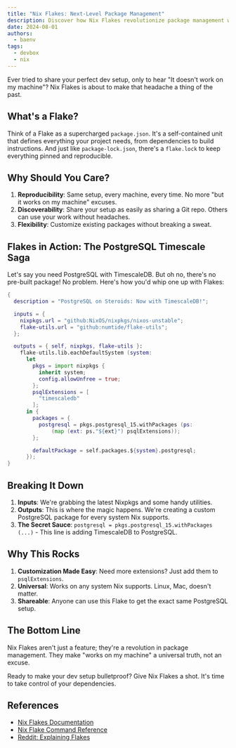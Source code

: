 ```yaml
---
title: "Nix Flakes: Next-Level Package Management"
description: Discover how Nix Flakes revolutionize package management with reproducibility and discoverability
date: 2024-08-01
authors:
  - baenv
tags:
  - devbox
  - nix
---
```


Ever tried to share your perfect dev setup, only to hear "It doesn't work on my machine"? Nix Flakes is about to make that headache a thing of the past.

## What's a Flake?

Think of a Flake as a supercharged `package.json`. It's a self-contained unit that defines everything your project needs, from dependencies to build instructions. And just like `package-lock.json`, there's a `flake.lock` to keep everything pinned and reproducible.

## Why Should You Care?

1. **Reproducibility**: Same setup, every machine, every time. No more "but it works on my machine" excuses.
2. **Discoverability**: Share your setup as easily as sharing a Git repo. Others can use your work without headaches.
3. **Flexibility**: Customize existing packages without breaking a sweat.

## Flakes in Action: The PostgreSQL Timescale Saga

Let's say you need PostgreSQL with TimescaleDB. But oh no, there's no pre-built package! No problem. Here's how you'd whip one up with Flakes:

```nix
{
  description = "PostgreSQL on Steroids: Now with TimescaleDB!";

  inputs = {
    nixpkgs.url = "github:NixOS/nixpkgs/nixos-unstable";
    flake-utils.url = "github:numtide/flake-utils";
  };

  outputs = { self, nixpkgs, flake-utils }:
    flake-utils.lib.eachDefaultSystem (system:
      let
        pkgs = import nixpkgs {
          inherit system;
          config.allowUnfree = true;
        };
        psqlExtensions = [
          "timescaledb"
        ];
      in {
        packages = {
          postgresql = pkgs.postgresql_15.withPackages (ps:
              (map (ext: ps."${ext}") psqlExtensions));
        };

        defaultPackage = self.packages.${system}.postgresql;
      });
}
```

## Breaking It Down

1. **Inputs**: We're grabbing the latest Nixpkgs and some handy utilities.
2. **Outputs**: This is where the magic happens. We're creating a custom PostgreSQL package for every system Nix supports.
3. **The Secret Sauce**: `postgresql = pkgs.postgresql_15.withPackages (...)` - This line is adding TimescaleDB to PostgreSQL.

## Why This Rocks

1. **Customization Made Easy**: Need more extensions? Just add them to `psqlExtensions`.
2. **Universal**: Works on any system Nix supports. Linux, Mac, doesn't matter.
3. **Shareable**: Anyone can use this Flake to get the exact same PostgreSQL setup.

## The Bottom Line

Nix Flakes aren't just a feature; they're a revolution in package management. They make "works on my machine" a universal truth, not an excuse.

Ready to make your dev setup bulletproof? Give Nix Flakes a shot. It's time to take control of your dependencies.

## References

- [Nix Flakes Documentation](https://nix.dev/concepts/flakes.html)
- [Nix Flake Command Reference](https://nix.dev/manual/nix/2.22/command-ref/new-cli/nix3-flake)
- [Reddit: Explaining Flakes](https://www.reddit.com/r/NixOS/comments/131fvqs/can_someone_explain_to_me_what_a_flake_is_like_im/)

